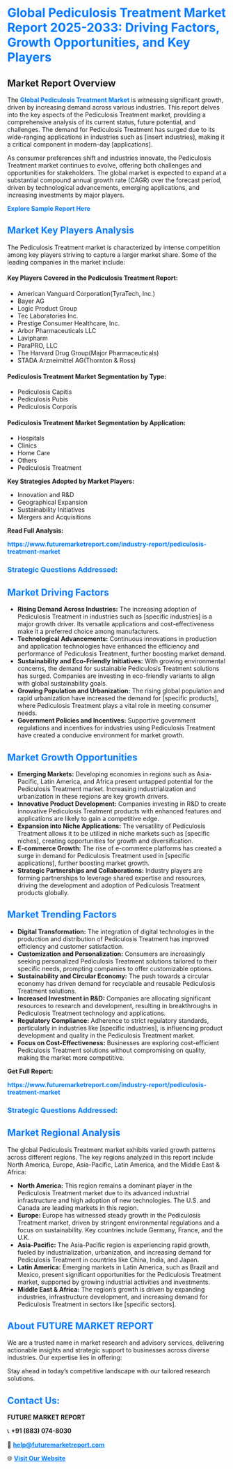 <h1 style="color: #007BFF;">Global Pediculosis Treatment Market Report 2025-2033: Driving Factors, Growth Opportunities, and Key Players</h1>

<section id="overview">
<h2>Market Report Overview</h2>
<p>The <a href="https://www.futuremarketreport.com/industry-report/pediculosis-treatment-market" style="color: #007BFF; text-decoration: none;"><strong>Global Pediculosis Treatment Market</strong></a> is witnessing significant growth, driven by increasing demand across various industries. This report delves into the key aspects of the Pediculosis Treatment market, providing a comprehensive analysis of its current status, future potential, and challenges. The demand for Pediculosis Treatment has surged due to its wide-ranging applications in industries such as [insert industries], making it a critical component in modern-day [applications].</p>
<p>As consumer preferences shift and industries innovate, the Pediculosis Treatment market continues to evolve, offering both challenges and opportunities for stakeholders. The global market is expected to expand at a substantial compound annual growth rate (CAGR) over the forecast period, driven by technological advancements, emerging applications, and increasing investments by major players.</p>
</section>

<section id="overview">
<p><a href="https://www.futuremarketreport.com/request-sample/reportId=123226" style="color: #007BFF; text-decoration: none;"><strong>Explore Sample Report Here</strong></a></p>
</section>

<section id="key-players">
<h2 style="color: #007BFF;">Market Key Players Analysis</h2>
<p>The Pediculosis Treatment market is characterized by intense competition among key players striving to capture a larger market share. Some of the leading companies in the market include:</p>
<h4>Key Players Covered in the Pediculosis Treatment Report:</h4>
<ul><li>American Vanguard Corporation(TyraTech, Inc.)</li><li>Bayer AG</li><li>Logic Product Group</li><li>Tec Laboratories Inc.</li><li>Prestige Consumer Healthcare, Inc.</li><li>Arbor Pharmaceuticals LLC</li><li>Lavipharm</li><li>ParaPRO, LLC</li><li>The Harvard Drug Group(Major Pharmaceuticals)</li><li>STADA Arzneimittel AG(Thornton &amp; Ross)</li></ul>
<h4>Pediculosis Treatment Market Segmentation by Type:</h4>
<ul><li>Pediculosis Capitis</li><li>Pediculosis Pubis</li><li>Pediculosis Corporis</li></ul>

<h4>Pediculosis Treatment Market Segmentation by Application:</h4>
<ul><li>Hospitals</li><li>Clinics</li><li>Home Care</li><li>Others</li><li>Pediculosis Treatment</li></ul>
<p><strong>Key Strategies Adopted by Market Players:</strong></p>
<ul>
<li>Innovation and R&D</li>
<li>Geographical Expansion</li>
<li>Sustainability Initiatives</li>
<li>Mergers and Acquisitions</li>
</ul>
</section>

<section>
<p><strong>Read Full Analysis: </strong></p><a href="https://www.futuremarketreport.com/industry-report/pediculosis-treatment-market" style="color: #007BFF; text-decoration: none;"><strong>https://www.futuremarketreport.com/industry-report/pediculosis-treatment-market</strong></a>
<h3 style="color: #007BFF;">Strategic Questions Addressed:</h3>
</section>

<section id="driving-factors">
<h2 style="color: #007BFF;">Market Driving Factors</h2>
<ul>
<li><strong>Rising Demand Across Industries:</strong> The increasing adoption of Pediculosis Treatment in industries such as [specific industries] is a major growth driver. Its versatile applications and cost-effectiveness make it a preferred choice among manufacturers.</li>
<li><strong>Technological Advancements:</strong> Continuous innovations in production and application technologies have enhanced the efficiency and performance of Pediculosis Treatment, further boosting market demand.</li>
<li><strong>Sustainability and Eco-Friendly Initiatives:</strong> With growing environmental concerns, the demand for sustainable Pediculosis Treatment solutions has surged. Companies are investing in eco-friendly variants to align with global sustainability goals.</li>
<li><strong>Growing Population and Urbanization:</strong> The rising global population and rapid urbanization have increased the demand for [specific products], where Pediculosis Treatment plays a vital role in meeting consumer needs.</li>
<li><strong>Government Policies and Incentives:</strong> Supportive government regulations and incentives for industries using Pediculosis Treatment have created a conducive environment for market growth.</li>
</ul>
</section>

<section id="growth-opportunities">
<h2 style="color: #007BFF;">Market Growth Opportunities</h2>
<ul>
<li><strong>Emerging Markets:</strong> Developing economies in regions such as Asia-Pacific, Latin America, and Africa present untapped potential for the Pediculosis Treatment market. Increasing industrialization and urbanization in these regions are key growth drivers.</li>
<li><strong>Innovative Product Development:</strong> Companies investing in R&D to create innovative Pediculosis Treatment products with enhanced features and applications are likely to gain a competitive edge.</li>
<li><strong>Expansion into Niche Applications:</strong> The versatility of Pediculosis Treatment allows it to be utilized in niche markets such as [specific niches], creating opportunities for growth and diversification.</li>
<li><strong>E-commerce Growth:</strong> The rise of e-commerce platforms has created a surge in demand for Pediculosis Treatment used in [specific applications], further boosting market growth.</li>
<li><strong>Strategic Partnerships and Collaborations:</strong> Industry players are forming partnerships to leverage shared expertise and resources, driving the development and adoption of Pediculosis Treatment products globally.</li>
</ul>
</section>

<section id="trending-factors">
<h2 style="color: #007BFF;">Market Trending Factors</h2>
<ul>
<li><strong>Digital Transformation:</strong> The integration of digital technologies in the production and distribution of Pediculosis Treatment has improved efficiency and customer satisfaction.</li>
<li><strong>Customization and Personalization:</strong> Consumers are increasingly seeking personalized Pediculosis Treatment solutions tailored to their specific needs, prompting companies to offer customizable options.</li>
<li><strong>Sustainability and Circular Economy:</strong> The push towards a circular economy has driven demand for recyclable and reusable Pediculosis Treatment solutions.</li>
<li><strong>Increased Investment in R&D:</strong> Companies are allocating significant resources to research and development, resulting in breakthroughs in Pediculosis Treatment technology and applications.</li>
<li><strong>Regulatory Compliance:</strong> Adherence to strict regulatory standards, particularly in industries like [specific industries], is influencing product development and quality in the Pediculosis Treatment market.</li>
<li><strong>Focus on Cost-Effectiveness:</strong> Businesses are exploring cost-efficient Pediculosis Treatment solutions without compromising on quality, making the market more competitive.</li>
</ul>
</section>

<section>
<p><strong>Get Full Report: </strong></p><a href="https://www.futuremarketreport.com/industry-report/pediculosis-treatment-market" style="color: #007BFF; text-decoration: none;"><strong>https://www.futuremarketreport.com/industry-report/pediculosis-treatment-market</strong></a>
<h3 style="color: #007BFF;">Strategic Questions Addressed:</h3>
</section>


<section id="regional-analysis">
<h2 style="color: #007BFF;">Market Regional Analysis</h2>
<p>The global Pediculosis Treatment market exhibits varied growth patterns across different regions. The key regions analyzed in this report include North America, Europe, Asia-Pacific, Latin America, and the Middle East & Africa:</p>
<ul>
<li><strong>North America:</strong> This region remains a dominant player in the Pediculosis Treatment market due to its advanced industrial infrastructure and high adoption of new technologies. The U.S. and Canada are leading markets in this region.</li>
<li><strong>Europe:</strong> Europe has witnessed steady growth in the Pediculosis Treatment market, driven by stringent environmental regulations and a focus on sustainability. Key countries include Germany, France, and the U.K.</li>
<li><strong>Asia-Pacific:</strong> The Asia-Pacific region is experiencing rapid growth, fueled by industrialization, urbanization, and increasing demand for Pediculosis Treatment in countries like China, India, and Japan.</li>
<li><strong>Latin America:</strong> Emerging markets in Latin America, such as Brazil and Mexico, present significant opportunities for the Pediculosis Treatment market, supported by growing industrial activities and investments.</li>
<li><strong>Middle East & Africa:</strong> The region’s growth is driven by expanding industries, infrastructure development, and increasing demand for Pediculosis Treatment in sectors like [specific sectors].</li>
</ul>
</section>

<footer>
<h2 style="color: #007BFF;">About FUTURE MARKET REPORT</h2>
<p>We are a trusted name in market research and advisory services, delivering actionable insights and strategic support to businesses across diverse industries. Our expertise lies in offering:</p>

<p>Stay ahead in today’s competitive landscape with our tailored research solutions.</p>

<h2 style="color: #007BFF;">Contact Us:</h2>
<p><strong>FUTURE MARKET REPORT</strong></p>
<p>📞 <strong>+91 (883) 074-8030</strong></p>
<p>📧 <strong><a href="mailto:help@futuremarketreport.com" style="color: #007BFF;">help@futuremarketreport.com</a></strong></p>
<p>🌐 <strong><a href="https://www.futuremarketreport.com/" style="color: #007BFF;">Visit Our Website</a></strong></p>
</footer>